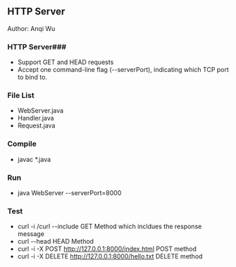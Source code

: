 ## HTTP Server ##
Author: Anqi Wu

### HTTP Server###
* Support GET and HEAD requests
* Accept one command-line flag (--serverPort), indicating which TCP port to bind to.

### File List ###

* WebServer.java
* Handler.java
* Request.java

### Compile ### 

* javac *.java

### Run ###

* java WebServer --serverPort=8000

### Test ###

* curl -i <URL>/curl --include <URL>     GET Method which incldues the response message
* curl --head <URL>     HEAD Method
* curl -i -X POST http://127.0.0.1:8000/index.html    POST method
* curl -i -X DELETE http://127.0.0.1:8000/hello.txt          DELETE method
